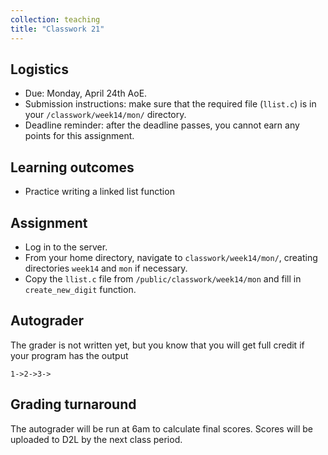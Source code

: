 ```yaml
---
collection: teaching
title: "Classwork 21"
---
```


## Logistics
* Due: Monday, April 24th AoE.
* Submission instructions: make sure that the required file (`llist.c`) is in your
	`/classwork/week14/mon/` directory.
* Deadline reminder: after the deadline passes, you cannot earn any points for
	this assignment.

## Learning outcomes
* Practice writing a linked list function

## Assignment

* Log in to the server.
* From your home directory, navigate to `classwork/week14/mon/`, creating directories `week14`
and `mon` if necessary.
* Copy the `llist.c` file from `/public/classwork/week14/mon` and fill in
	`create_new_digit` function.

## Autograder

The grader is not written yet, but you know that you will get full credit if
your program has the output
```
1->2->3->
```

## Grading turnaround

The autograder will be run at 6am to calculate final scores. Scores will be
uploaded to D2L by the next class period.
